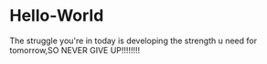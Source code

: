# Hello-World
The struggle you're in today is developing the strength u need for tomorrow,SO NEVER GIVE UP!!!!!!!!
